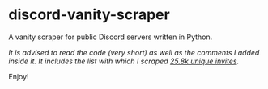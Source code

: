 # discord-vanity-scraper
A vanity scraper for public Discord servers written in Python.


_It is advised to read the code (very short) as well as the comments I added inside it. It includes the list with which I scraped [25.8k unique invites](https://github.com/gongchandang49/25.8k-discord-invites)._

Enjoy!
